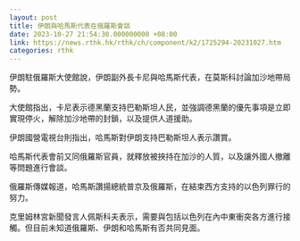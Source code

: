 ```yaml
---
layout: post
title: 伊朗與哈馬斯代表在俄羅斯會談
date: 2023-10-27 21:54:30.000000000 +08:00
link: https://news.rthk.hk/rthk/ch/component/k2/1725294-20231027.htm
categories: rthk
---
```


伊朗駐俄羅斯大使館說，伊朗副外長卡尼與哈馬斯代表，在莫斯科討論加沙地帶局勢。

大使館指出，卡尼表示德黑蘭支持巴勒斯坦人民，並強調德黑蘭的優先事項是立即實現停火，解除加沙地帶的封鎖，以及提供人道援助。

伊朗國營電視台則指出，哈馬斯對伊朗支持巴勒斯坦人表示讚賞。

哈馬斯代表會前又同俄羅斯官員，就釋放被挾持在加沙的人質，以及讓外國人撤離等問題進行會談。

俄羅斯傳媒報道，哈馬斯讚揚總統普京及俄羅斯，在結束西方支持的以色列罪行的努力。

克里姆林宮新聞發言人佩斯科夫表示，需要與包括以色列在內中東衝突各方進行接觸。但目前未知道俄羅斯、伊朗和哈馬斯有否共同見面。
